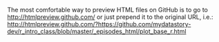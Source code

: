 
The most comfortable way to preview HTML files on GitHub is to go to http://htmlpreview.github.com/ or just prepend it to the original URL, i.e.: 
http://htmlpreview.github.com/?https://github.com/mydatastory-dev/r_intro_class/blob/master/_episodes_html/plot_base_r.html
